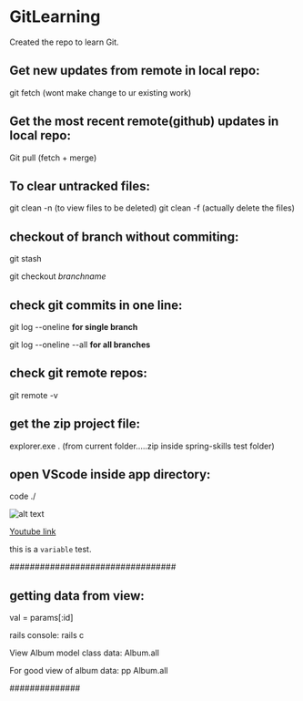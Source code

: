 # GitLearning
Created the repo to learn Git.



## Get new updates from remote in local repo:
git fetch (wont make change to ur existing work)

## Get the most recent remote(github) updates in local repo:
Git pull (fetch + merge)

## To clear untracked files:
git clean -n (to view files to be deleted)
git clean -f (actually delete the files)

## checkout of branch without commiting:
 git stash
 
 git checkout *branchname*

## check git commits in one line:

git log --oneline  **for single branch** 

git log --oneline --all  **for all branches**

## check git remote repos:
git remote -v

## get the zip project file:
explorer.exe . (from current folder.....zip inside spring-skills test folder)

## open VScode inside app directory:
code ./




![alt text](http://picsum.photos/200/200)

 [Youtube link](https://www.youtube.com/watch?v=TPpoJGYlW54)

this is a `variable` test.

#################################
## getting data from view:

val = params[:id]

rails console:
rails c

View Album model class data:
Album.all

For good view of album data:
pp Album.all


##############
